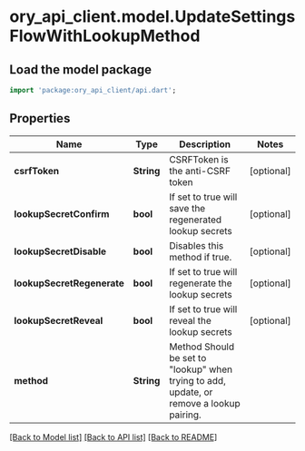 # ory_api_client.model.UpdateSettingsFlowWithLookupMethod

## Load the model package
```dart
import 'package:ory_api_client/api.dart';
```

## Properties
Name | Type | Description | Notes
------------ | ------------- | ------------- | -------------
**csrfToken** | **String** | CSRFToken is the anti-CSRF token | [optional] 
**lookupSecretConfirm** | **bool** | If set to true will save the regenerated lookup secrets | [optional] 
**lookupSecretDisable** | **bool** | Disables this method if true. | [optional] 
**lookupSecretRegenerate** | **bool** | If set to true will regenerate the lookup secrets | [optional] 
**lookupSecretReveal** | **bool** | If set to true will reveal the lookup secrets | [optional] 
**method** | **String** | Method  Should be set to \"lookup\" when trying to add, update, or remove a lookup pairing. | 

[[Back to Model list]](../README.md#documentation-for-models) [[Back to API list]](../README.md#documentation-for-api-endpoints) [[Back to README]](../README.md)


